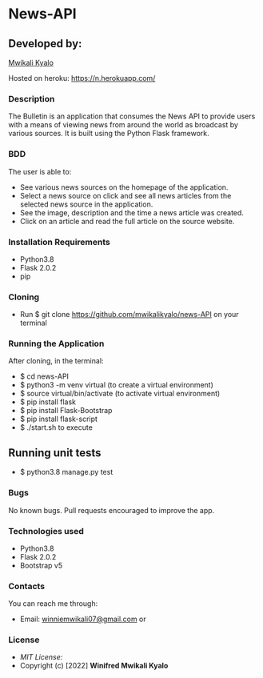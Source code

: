 # News-API
## Developed by:
[Mwikali Kyalo](https://github.com/mwikalikyalo)

Hosted on heroku: https://n.herokuapp.com/

### Description
The Bulletin is an application that consumes the News API to provide users with a means of viewing news from around the world as broadcast by various sources. It is built using the Python Flask framework.

### BDD
The user is able to:
* See various news sources on the homepage of the application.
* Select a news source on click and see all news articles from the selected news source in the application.
* See the image, description and the time a news article was created.
* Click on an article and read the full article on the source website.

### Installation Requirements
* Python3.8
* Flask 2.0.2
* pip

### Cloning
* Run $ git clone https://github.com/mwikalikyalo/news-API on your terminal

### Running the Application
After cloning, in the terminal: 
* $ cd news-API
* $ python3 -m venv virtual (to create a virtual environment)
* $ source virtual/bin/activate (to activate virtual environment)
* $ pip install flask
* $ pip install Flask-Bootstrap
* $ pip install flask-script
* $ ./start.sh to execute

## Running unit tests
* $ python3.8 manage.py test

### Bugs
No known bugs. Pull requests encouraged to improve the app.

### Technologies used
* Python3.8
* Flask 2.0.2
* Bootstrap v5

### Contacts
You can reach me through:
* Email: winniemwikali07@gmail.com or


### License
* *MIT License:*
* Copyright (c) [2022] **Winifred Mwikali Kyalo**